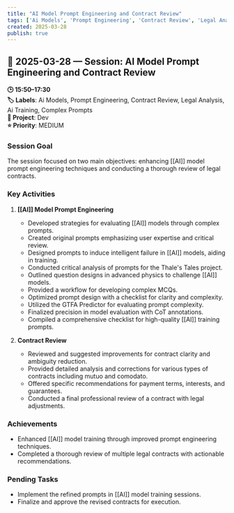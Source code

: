 ```yaml
---
title: "AI Model Prompt Engineering and Contract Review"
tags: ['Ai Models', 'Prompt Engineering', 'Contract Review', 'Legal Analysis', 'Ai Training', 'Complex Prompts']
created: 2025-03-28
publish: true
---
```


## 📅 2025-03-28 — Session: AI Model Prompt Engineering and Contract Review

**🕒 15:50–17:30**  
**🏷️ Labels**: Ai Models, Prompt Engineering, Contract Review, Legal Analysis, Ai Training, Complex Prompts  
**📂 Project**: Dev  
**⭐ Priority**: MEDIUM  


### Session Goal
The session focused on two main objectives: enhancing [[AI]] model prompt engineering techniques and conducting a thorough review of legal contracts.

### Key Activities
1. **[[AI]] Model Prompt Engineering**
   - Developed strategies for evaluating [[AI]] models through complex prompts.
   - Created original prompts emphasizing user expertise and critical review.
   - Designed prompts to induce intelligent failure in [[AI]] models, aiding in training.
   - Conducted critical analysis of prompts for the Thale's Tales project.
   - Outlined question designs in advanced physics to challenge [[AI]] models.
   - Provided a workflow for developing complex MCQs.
   - Optimized prompt design with a checklist for clarity and complexity.
   - Utilized the GTFA Predictor for evaluating prompt complexity.
   - Finalized precision in model evaluation with CoT annotations.
   - Compiled a comprehensive checklist for high-quality [[AI]] training prompts.

2. **Contract Review**
   - Reviewed and suggested improvements for contract clarity and ambiguity reduction.
   - Provided detailed analysis and corrections for various types of contracts including mutuo and comodato.
   - Offered specific recommendations for payment terms, interests, and guarantees.
   - Conducted a final professional review of a contract with legal adjustments.

### Achievements
- Enhanced [[AI]] model training through improved prompt engineering techniques.
- Completed a thorough review of multiple legal contracts with actionable recommendations.

### Pending Tasks
- Implement the refined prompts in [[AI]] model training sessions.
- Finalize and approve the revised contracts for execution.
